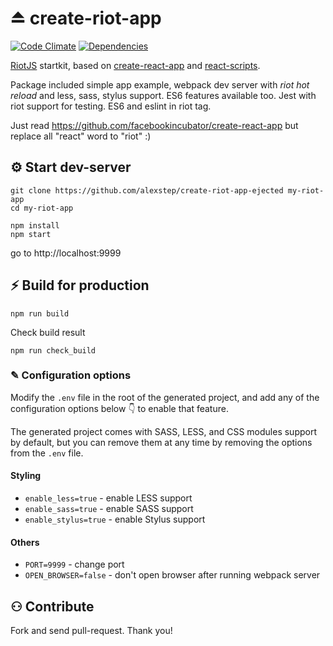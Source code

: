 # ⏏ create-riot-app
[![Code Climate](https://codeclimate.com/github/alexstep/create-riot-app-ejected.png)](https://codeclimate.com/github/alexstep/create-riot-app-ejected)
[![Dependencies](https://david-dm.org/alexstep/create-riot-app-ejected/dev-status.svg)](https://david-dm.org/alexstep/create-riot-app-ejected?type=dev)

[RiotJS](https://github.com/riot/riot) startkit, based on [create-react-app](https://github.com/facebookincubator/create-react-app) and  [react-scripts](https://github.com/facebookincubator/create-react-app/tree/master/packages/react-scripts).

Package included simple app example, webpack dev server with *riot hot reload* and less, sass, stylus support. ES6 features available too.
Jest with riot support for testing. ES6 and eslint in riot tag.

Just read https://github.com/facebookincubator/create-react-app but replace all "react" word to "riot" :)


## ⚙ Start dev-server
```
git clone https://github.com/alexstep/create-riot-app-ejected my-riot-app
cd my-riot-app
```
```
npm install
npm start
```
go to http://localhost:9999


## ⚡ Build for production
```
npm run build
```

Check build result
```
npm run check_build

```



### ✎ Configuration options

Modify the ```.env``` file in the root of the generated project, and add any of the configuration options below 👇 to enable that feature.

The generated project comes with SASS, LESS, and CSS modules support by default, but you can remove them at any time by removing the options from the ```.env``` file.

#### Styling
- ```enable_less=true``` - enable LESS support
- ```enable_sass=true``` - enable SASS support
- ```enable_stylus=true``` - enable Stylus support


#### Others
- ```PORT=9999``` - change port
- ```OPEN_BROWSER=false``` - don't open browser after running webpack server




## ⚇ Contribute

Fork and send pull-request. Thank you!


